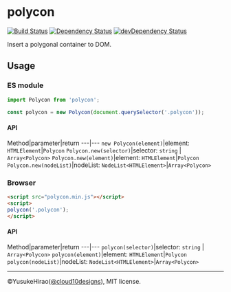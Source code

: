 polycon
===

[![Build Status](https://travis-ci.org/YusukeHirao/polycon.svg?branch=master)](https://travis-ci.org/YusukeHirao/polycon)
[![Dependency Status](https://david-dm.org/YusukeHirao/polycon.svg)](https://david-dm.org/YusukeHirao/polycon)
[![devDependency Status](https://david-dm.org/YusukeHirao/polycon/dev-status.svg)](https://david-dm.org/YusukeHirao/polycon#info=devDependencies)

Insert a polygonal container to DOM.

## Usage

### ES module

```js
import Polycon from 'polycon';

const polycon = new Polycon(document.querySelector('.polycon'));
```

#### API

Method|parameter|return
---|---
`new Polycon(element)`|element: `HTMLElement`|`Polycon`
`Polycon.new(selector)`|selector: `string` | `Array<Polycon>`
`Polycon.new(element)`|element: `HTMLElement`|`Polycon`
`Polycon.new(nodeList)`|nodeList: `NodeList<HTMLElement>`|`Array<Polycon>`

### Browser

```html
<script src="polycon.min.js"></script>
<script>
polycon('.polycon');
</script>
```

#### API

Method|parameter|return
---|---
`polycon(selector)`|selector: `string` | `Array<Polycon>`
`polycon(element)`|element: `HTMLElement`|`Polycon`
`polycon(nodeList)`|nodeList: `NodeList<HTMLElement>`|`Array<Polycon>`

* * *

&copy;YusukeHirao([@cloud10designs](https://twitter.com/cloud10designs)), MIT license.